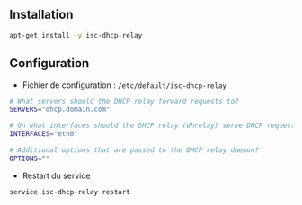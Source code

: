 ## Installation

```bash
apt-get install -y isc-dhcp-relay
```

## Configuration

* Fichier de configuration : <code>/etc/default/isc-dhcp-relay</code>

```bash
# What servers should the DHCP relay forward requests to?
SERVERS="dhcp.domain.com"

# On what interfaces should the DHCP relay (dhrelay) serve DHCP requests?
INTERFACES="eth0"

# Additional options that are passed to the DHCP relay daemon?
OPTIONS=""
```

* Restart du service
```bash
service isc-dhcp-relay restart
```
